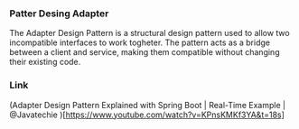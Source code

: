 ### Patter Desing Adapter 

The Adapter Design Pattern is a structural design pattern  used to allow two incompatible interfaces to work togheter.
The pattern acts as a bridge between a client and service,
making them compatible without changing their existing code.


### Link 
(Adapter Design Pattern Explained with Spring Boot | Real-Time Example | ‪@Javatechie‬ )[https://www.youtube.com/watch?v=KPnsKMKf3YA&t=18s]